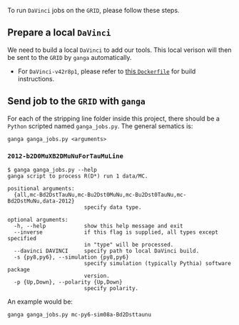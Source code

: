 To run `DaVinci` jobs on the `GRID`, please follow these steps.

## Prepare a local `DaVinci`
We need to build a local `DaVinci` to add our tools. This local verison will
then be sent to the `GRID` by `ganga` automatically.

* For `DaVinci-v42r8p1`, please refer to [this `Dockerfile`](https://github.com/umd-lhcb/docker-images/blob/davinci-v42r8p1/lhcb-stack-cc7/Dockerfile-DaVinci-SL)
  for build instructions.


## Send job to the `GRID` with `ganga`
For each of the stripping line folder inside this project, there should be a
`Python` scripted named `ganga_jobs.py`. The general sematics is:
```
ganga ganga_jobs.py <arguments>
```

### `2012-b2D0MuXB2DMuNuForTauMuLine`
```
$ ganga ganga_jobs.py --help
ganga script to process R(D*) run 1 data/MC.

positional arguments:
  {all,mc-Bd2DstTauNu,mc-Bu2Dst0MuNu,mc-Bu2Dst0TauNu,mc-Bd2DstMuNu,data-2012}
                        specify data type.

optional arguments:
  -h, --help            show this help message and exit
  --inverse             if this flag is supplied, all types except specified
                        in "type" will be processed.
  --davinci DAVINCI     specify path to local DaVinci build.
  -s {py8,py6}, --simulation {py8,py6}
                        specify simulation (typically Pythia) software package
                        version.
  -p {Up,Down}, --polarity {Up,Down}
                        specify polarity.
```

An example would be:
```
ganga ganga_jobs.py mc-py6-sim08a-Bd2Dsttaunu
```
